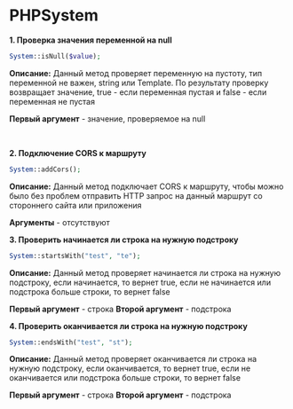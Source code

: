 # PHPSystem

**1. Проверка значения переменной на null**
```php
System::isNull($value);
```

**Описание:** Данный метод проверяет переменную на пустоту, тип переменной не важен, string или Template. По результату проверку возвращает значение, true - если переменная пустая и false - если переменная не пустая

**Первый аргумент** - значение, проверяемое на null

<br>

**2. Подключение CORS к маршруту**
```php
System::addCors();
```

**Описание:** Данный метод подключает CORS к маршруту, чтобы можно было без проблем отправить HTTP запрос на данный маршрут со стороннего сайта или приложения

**Аргументы** - отсутствуют

**3. Проверить начинается ли строка на нужную подстроку**
```php
System::startsWith("test", "te");
```

**Описание:** Данный метод проверяет начинается ли строка на нужную подстроку, если начинается, то вернет true, если не начинается или подстрока больше строки, то вернет false

**Первый аргумент** - строка
**Второй аргумент** - подстрока

**4. Проверить оканчивается ли строка на нужную подстроку**
```php
System::endsWith("test", "st");
```

**Описание:** Данный метод проверяет оканчивается ли строка на нужную подстроку, если оканчивается, то вернет true, если не оканчивается или подстрока больше строки, то вернет false


**Первый аргумент** - строка
**Второй аргумент** - подстрока
